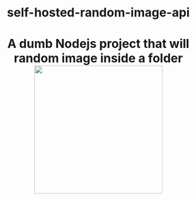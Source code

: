 <h1 align = "center" >self-hosted-random-image-api </h1>
<h1 align="center">A dumb Nodejs project that will random image inside a folder
  <br>
<img align="center" src="https://cdn.discordapp.com/attachments/870930330830405632/870930447033577562/9c1d48de1f0850ef574eb1bcd6ffe3eaad459c46_s2_n2.jpg" width="300px" >
  </h1>
